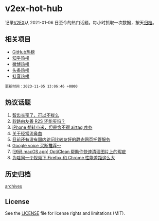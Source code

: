 # v2ex-hot-hub

 记录[V2EX](https://www.v2ex.com/)从 2021-01-06 日至今的热门话题。每小时抓取一次数据，按天[归档](archives)。
 
 ## 相关项目

- [GitHub热榜](https://github.com/lonnyzhang423/github-hot-hub)
- [知乎热榜](https://github.com/lonnyzhang423/zhihu-hot-hub)
- [微博热榜](https://github.com/lonnyzhang423/weibo-hot-hub)
- [头条热榜](https://github.com/lonnyzhang423/toutiao-hot-hub)
- [抖音热榜](https://github.com/lonnyzhang423/douyin-hot-hub)


 `更新时间：2023-11-05 13:06:46 +0800`

## 热议话题

1. [智齿长歪了，可以不拔么](https://www.v2ex.com/t/988605)
1. [软路由友善 R2S 还能买吗？](https://www.v2ex.com/t/988591)
1. [iPhone 想转小米，但是舍不得 airtag 咋办](https://www.v2ex.com/t/988574)
1. [关于经常流鼻血](https://www.v2ex.com/t/988601)
1. [目前还有没有国内访问比较友好的静态网页托管服务](https://www.v2ex.com/t/988715)
1. [Google voice 买断推荐～](https://www.v2ex.com/t/988634)
1. [[送码 macOS app] OptiClean 帮助你快速清理图片上的瑕疵](https://www.v2ex.com/t/988676)
1. [为啥同一个视频下 Firefox 和 Chrome 性能差距这么大](https://www.v2ex.com/t/988709)

## 历史归档

[archives](archives)

## License

See the [LICENSE](LICENSE) file for license rights and limitations (MIT).
